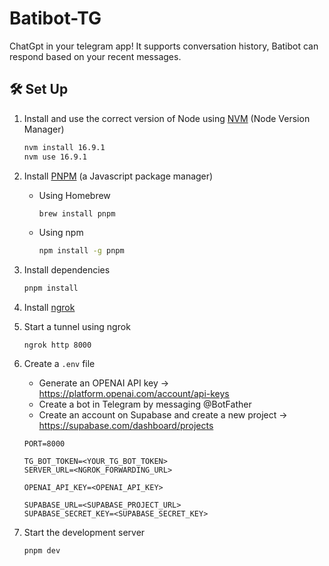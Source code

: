 # Batibot-TG

ChatGpt in your telegram app! It supports conversation history, Batibot can respond based on your recent messages.

## 🛠 Set Up

1. Install and use the correct version of Node using [NVM](https://github.com/nvm-sh/nvm) (Node Version Manager)

   ```sh
   nvm install 16.9.1
   nvm use 16.9.1
   ```

2. Install [PNPM](https://pnpm.io/) (a Javascript package manager)

   - Using Homebrew
     ```sh
     brew install pnpm
     ```
   - Using npm
     ```sh
     npm install -g pnpm
     ```

3. Install dependencies

   ```sh
   pnpm install
   ```

4. Install [ngrok](https://ngrok.com/download)

5. Start a tunnel using ngrok

   ```
   ngrok http 8000
   ```

6. Create a `.env` file

   - Generate an OPENAI API key -> https://platform.openai.com/account/api-keys
   - Create a bot in Telegram by messaging @BotFather
   - Create an account on Supabase and create a new project -> https://supabase.com/dashboard/projects

   ```
   PORT=8000

   TG_BOT_TOKEN=<YOUR_TG_BOT_TOKEN>
   SERVER_URL=<NGROK_FORWARDING_URL>

   OPENAI_API_KEY=<OPENAI_API_KEY>

   SUPABASE_URL=<SUPABASE_PROJECT_URL>
   SUPABASE_SECRET_KEY=<SUPABASE_SECRET_KEY>
   ```

7. Start the development server

   ```sh
   pnpm dev
   ```
